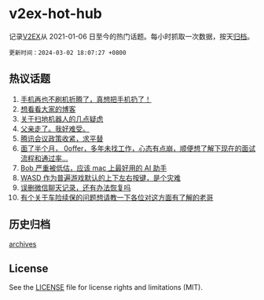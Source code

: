 # v2ex-hot-hub

 记录[V2EX](https://www.v2ex.com/)从 2021-01-06 日至今的热门话题。每小时抓取一次数据，按天[归档](archives)。

`更新时间：2024-03-02 18:07:27 +0800`

## 热议话题

1. [手机再也不刷机折腾了，真想把手机扔了！](https://www.v2ex.com/t/1019996)
1. [想看看大家的博客](https://www.v2ex.com/t/1019932)
1. [关于扫地机器人的几点疑虑](https://www.v2ex.com/t/1019971)
1. [父亲走了。我好难受。](https://www.v2ex.com/t/1020051)
1. [腾讯会议政策收紧，求平替](https://www.v2ex.com/t/1019892)
1. [面了半个月， 0offer，多年未找工作，心态有点崩，顺便想了解下现在的面试流程和通过率...](https://www.v2ex.com/t/1019889)
1. [Bob 严重被低估，应该 mac 上最好用的 AI 助手](https://www.v2ex.com/t/1019994)
1. [WASD 作为普遍游戏默认的上下左右按键，是个灾难](https://www.v2ex.com/t/1019987)
1. [误删微信聊天记录，还有办法恢复吗](https://www.v2ex.com/t/1019969)
1. [有个关于车险续保的问题想请教一下各位对这方面有了解的老哥](https://www.v2ex.com/t/1020020)

## 历史归档

[archives](archives)

## License

See the [LICENSE](LICENSE) file for license rights and limitations (MIT).
